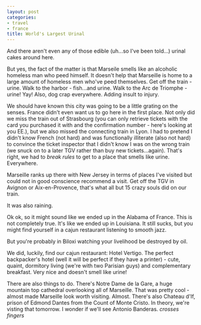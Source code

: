 ```yaml
---
layout: post
categories:
- travel
- france
title: World's Largest Urinal
---
```

And there aren't even any of those edible (uh...so I've been told...) urinal cakes around here.

But yes, the fact of the matter is that Marseile smells like an alcoholic homeless man who peed himself. It doesn't help that Marseille is home to a large amount of homeless men who've peed themselves. Get off the train - urine. Walk to the harbor - fish...and urine. Walk to the Arc de Triomphe - urine! Yay! Also, dog crap everywhere. Adding insult to injury.
<!-- more -->
We should have known this city was going to be a little grating on the senses. France didn't even want us to go here in the first place. Not only did we miss the train out of Strasbourg (you can only retrieve tickets with the card you purchased it with and the confirmation number - here's looking at you EE.), but we also missed the connecting train in Lyon. I had to pretend I didn't know French (not hard) and was functionally illiterate (also not hard) to convince the ticket inspector that I didn't know I was on the wrong train (we snuck on to a later TGV rather than buy new tickets...again). That's right, we had to *break rules* to get to a place that smells like urine. Everywhere.

Marseille ranks up there with New Jersey in terms of places I've visited but could not in good conscience recommend a visit. Get off the TGV in Avignon or Aix-en-Provence, that's what all but 15 crazy souls did on our train.

It was also raining.

Ok ok, so it might sound like we ended up in the Alabama of France. This is not completely true. It's like we ended up in Louisiana. It still sucks, but you might find yourself in a cajun restaurant listening to smooth jazz.

But you're probably in Biloxi watching your livelihood be destroyed by oil.

We did, luckily, find our cajun restaurant: Hotel Vertigo. The perfect backpacker's hotel (well it will be perfect if they have a printer) - cute, quaint, dormitory living (we're with two Parisian guys) and complementary breakfast. Very nice and doesn't smell like urine!

There are also things to do. There's Notre Dame de la Gare, a huge mountain top cathedral overlooking all of Marseille. That was pretty cool - almost made Marseille look worth visiting. Almost. There's also Chateau d'If, prison of Edmond Dantes from the Count of Monte Cristo. In theory, we're visting that tomorrow. I wonder if we'll see Antonio Banderas. *crosses fingers*